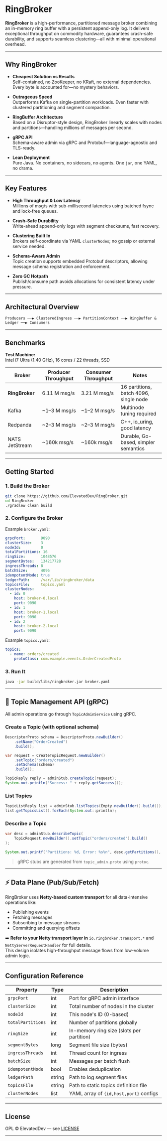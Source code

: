 # RingBroker

**RingBroker** is a high-performance, partitioned message broker combining an in-memory ring buffer with a persistent
append-only log. It delivers exceptional throughput on commodity hardware, guarantees crash-safe durability, and
supports seamless clustering—all with minimal operational overhead.

---

## Why RingBroker

- **Cheapest Solution vs Results**  
  Self-contained, no ZooKeeper, no KRaft, no external dependencies. Every byte is accounted for—no mystery behaviors.

- **Outrageous Speed**  
  Outperforms Kafka on single-partition workloads. Even faster with clustered partitioning and segment compaction.

- **RingBuffer Architecture**  
  Based on a Disruptor-style design, RingBroker linearly scales with nodes and partitions—handling millions of messages
  per second.

- **gRPC API**  
  Schema-aware admin via gRPC and Protobuf—language-agnostic and TLS-ready.

- **Lean Deployment**  
  Pure Java. No containers, no sidecars, no agents. One `jar`, one YAML, no drama.

---

## Key Features

- **High Throughput & Low Latency**  
  Millions of msg/s with sub-millisecond latencies using batched fsync and lock-free queues.

- **Crash-Safe Durability**  
  Write-ahead append-only logs with segment checksums, fast recovery.

- **Clustering Built In**  
  Brokers self-coordinate via YAML `clusterNodes`; no gossip or external service needed.

- **Schema-Aware Admin**  
  Topic creation supports embedded Protobuf descriptors, allowing message schema registration and enforcement.

- **Zero GC Hotpath**  
  Publish/consume path avoids allocations for consistent latency under pressure.

---

## Architectural Overview

```
Producers ──▶ ClusteredIngress ──▶ PartitionContext ──▶ RingBuffer & Ledger ──▶ Consumers
```

---

## Benchmarks

**Test Machine:**  
Intel i7 Ultra (1.40 GHz), 16 cores / 22 threads, SSD

| Broker         | Producer Throughput | Consumer Throughput | Notes                                  |
|----------------|---------------------|---------------------|----------------------------------------|
| **RingBroker** | 6.11 M msg/s        | 3.21 M msg/s        | 16 partitions, batch 4096, single node |
| Kafka          | ~1–3 M msg/s        | ~1–2 M msg/s        | Multinode tuning required              |
| Redpanda       | ~2–3 M msg/s        | ~2–3 M msg/s        | C++, io_uring, good latency            |
| NATS JetStream | ~160k msg/s         | ~160k msg/s         | Durable, Go-based, simpler semantics   |

---

## Getting Started

### 1. Build the Broker

```bash
git clone https://github.com/ElevatedDev/RingBroker.git
cd RingBroker
./gradlew clean build
```

### 2. Configure the Broker

Example `broker.yaml`:

```yaml
grpcPort:       9090
clusterSize:    3
nodeId:         0
totalPartitions: 16
ringSize:       1048576
segmentBytes:   134217728
ingressThreads: 8
batchSize:      4096
idempotentMode: true
ledgerPath:     /var/lib/ringbroker/data
topicsFile:     topics.yaml
clusterNodes:
  - id: 0
    host: broker-0.local
    port: 9090
  - id: 1
    host: broker-1.local
    port: 9090
  - id: 2
    host: broker-2.local
    port: 9090
```

Example `topics.yaml`:

```yaml
topics:
  - name: orders/created
    protoClass: com.example.events.OrderCreatedProto
```

### 3. Run It

```bash
java -jar build/libs/ringbroker.jar broker.yaml
```

---

## 🔧 Topic Management API (gRPC)

All admin operations go through `TopicAdminService` using gRPC.

### Create a Topic (with optional schema)

```java
DescriptorProto schema = DescriptorProto.newBuilder()
    .setName("OrderCreated")
    .build();

var request = CreateTopicRequest.newBuilder()
    .setTopic("orders/created")
    .setSchema(schema)
    .build();

TopicReply reply = adminStub.createTopic(request);
System.out.println("Success: " + reply.getSuccess());
```

### List Topics

```java
TopicListReply list = adminStub.listTopics(Empty.newBuilder().build());
list.getTopicsList().forEach(System.out::println);
```

### Describe a Topic

```java
var desc = adminStub.describeTopic(
    TopicRequest.newBuilder().setTopic("orders/created").build()
);

System.out.printf("Partitions: %d, Error: %s%n", desc.getPartitions(), desc.getError());
```

> gRPC stubs are generated from `topic_admin.proto` using `protoc`.

---

## ⚡ Data Plane (Pub/Sub/Fetch)

RingBroker uses **Netty-based custom transport** for all data-intensive operations like:

- Publishing events
- Fetching messages
- Subscribing to message streams
- Committing and querying offsets

➡️ **Refer to your Netty transport layer in** `io.ringbroker.transport.*` and `NettyServerRequestHandler` for full
details.  
This design isolates high-throughput message flows from low-volume admin logic.

---

## Configuration Reference

| Property          | Type   | Description                               |
|-------------------|--------|-------------------------------------------|
| `grpcPort`        | int    | Port for gRPC admin interface             |
| `clusterSize`     | int    | Total number of nodes in the cluster      |
| `nodeId`          | int    | This node's ID (0-based)                  |
| `totalPartitions` | int    | Number of partitions globally             |
| `ringSize`        | int    | In-memory ring size (slots per partition) |
| `segmentBytes`    | long   | Segment file size (bytes)                 |
| `ingressThreads`  | int    | Thread count for ingress                  |
| `batchSize`       | int    | Messages per batch flush                  |
| `idempotentMode`  | bool   | Enables deduplication                     |
| `ledgerPath`      | string | Path to log segment files                 |
| `topicsFile`      | string | Path to static topics definition file     |
| `clusterNodes`    | list   | YAML array of `{id,host,port}` configs    |

---

## License

GPL © ElevatedDev — see [LICENSE](LICENSE)

---
